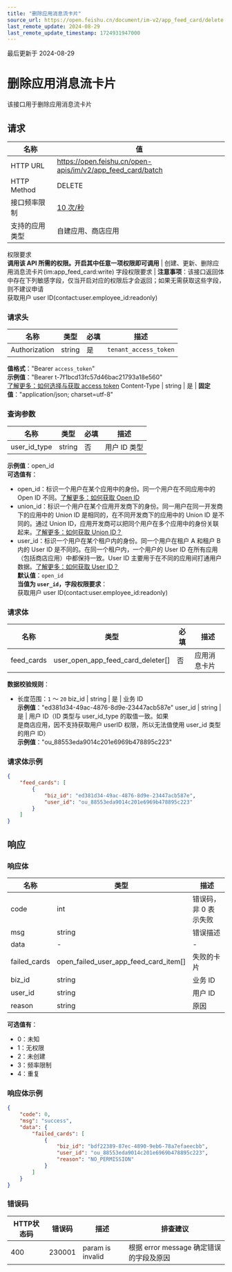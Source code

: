 ```yaml
---
title: "删除应用消息流卡片"
source_url: https://open.feishu.cn/document/im-v2/app_feed_card/delete
last_remote_update: 2024-08-29
last_remote_update_timestamp: 1724931947000
---
```

最后更新于 2024-08-29

# 删除应用消息流卡片

该接口用于删除应用消息流卡片

## 请求
名称 | 值
---|---
HTTP URL | https://open.feishu.cn/open-apis/im/v2/app_feed_card/batch
HTTP Method | DELETE
接口频率限制 | [10 次/秒](https://open.feishu.cn/document/ukTMukTMukTM/uUzN04SN3QjL1cDN)
支持的应用类型 | 自建应用、商店应用
权限要求  
            **调用该 API 所需的权限。开启其中任意一项权限即可调用** | 创建、更新、删除应用消息流卡片(im:app_feed_card:write)
字段权限要求 | **注意事项**：该接口返回体中存在下列敏感字段，仅当开启对应的权限后才会返回；如果无需获取这些字段，则不建议申请  
        获取用户 user ID(contact:user.employee_id:readonly)

### 请求头

名称 | 类型 | 必填 | 描述
--- | --- | --- | ---
Authorization | string | 是 | `tenant_access_token`  
**值格式**："Bearer `access_token`"  
**示例值**："Bearer t-7f1bcd13fc57d46bac21793a18e560"  
[了解更多：如何选择与获取 access token](https://open.feishu.cn/document/uAjLw4CM/ugTN1YjL4UTN24CO1UjN/trouble-shooting/how-to-choose-which-type-of-token-to-use)
Content-Type | string | 是 | **固定值**："application/json; charset=utf-8"

### 查询参数

名称 | 类型 | 必填 | 描述
--- | --- | --- | ---
user_id_type | string | 否 | 用户 ID 类型  
**示例值**：open_id  
**可选值有**：  
- open_id：标识一个用户在某个应用中的身份。同一个用户在不同应用中的 Open ID 不同。[了解更多：如何获取 Open ID](https://open.feishu.cn/document/uAjLw4CM/ugTN1YjL4UTN24CO1UjN/trouble-shooting/how-to-obtain-openid)  
- union_id：标识一个用户在某个应用开发商下的身份。同一用户在同一开发商下的应用中的 Union ID 是相同的，在不同开发商下的应用中的 Union ID 是不同的。通过 Union ID，应用开发商可以把同个用户在多个应用中的身份关联起来。[了解更多：如何获取 Union ID？](https://open.feishu.cn/document/uAjLw4CM/ugTN1YjL4UTN24CO1UjN/trouble-shooting/how-to-obtain-union-id)  
- user_id：标识一个用户在某个租户内的身份。同一个用户在租户 A 和租户 B 内的 User ID 是不同的。在同一个租户内，一个用户的 User ID 在所有应用（包括商店应用）中都保持一致。User ID 主要用于在不同的应用间打通用户数据。[了解更多：如何获取 User ID？](https://open.feishu.cn/document/uAjLw4CM/ugTN1YjL4UTN24CO1UjN/trouble-shooting/how-to-obtain-user-id)  
**默认值**：`open_id`  
**当值为 `user_id`，字段权限要求**：  
获取用户 user ID(contact:user.employee_id:readonly)

### 请求体

名称 | 类型 | 必填 | 描述
--- | --- | --- | ---
feed_cards | user_open_app_feed_card_deleter\[\] | 否 | 应用消息卡片  
**数据校验规则**：  
- 长度范围：`1` ～ `20`
biz_id | string | 是 | 业务 ID  
**示例值**："ed381d34-49ac-4876-8d9e-23447acb587e"
user_id | string | 是 | 用户 ID（ID 类型与 user_id_type 的取值一致。如果  
是商店应用，因不支持获取用户 userID 权限，所以无法值使用 user_id 类型的用户 ID）  
**示例值**："ou_88553eda9014c201e6969b478895c223"

### 请求体示例
```json
{
    "feed_cards": [
        {
            "biz_id": "ed381d34-49ac-4876-8d9e-23447acb587e",
            "user_id": "ou_88553eda9014c201e6969b478895c223"
        }
    ]
}
```

## 响应

### 响应体

名称 | 类型 | 描述
--- | --- | ---
code | int | 错误码，非 0 表示失败
msg | string | 错误描述
data | \- | \-
failed_cards | open_failed_user_app_feed_card_item\[\] | 失败的卡片
biz_id | string | 业务 ID
user_id | string | 用户 ID
reason | string | 原因  
**可选值有**：  
- 0：未知  
- 1：无权限  
- 2：未创建  
- 3：频率限制  
- 4：重复

### 响应体示例
```json
{
    "code": 0,
    "msg": "success",
    "data": {
        "failed_cards": [
            {
                "biz_id": "bdf22389-87ec-4890-9eb6-78a7efaeecbb",
                "user_id": "ou_88553eda9014c201e6969b478895c223",
                "reason": "NO_PERMISSION"
            }
        ]
    }
}
```

### 错误码

HTTP状态码 | 错误码 | 描述 | 排查建议
--- | --- | --- | ---
400 | 230001 | param is invalid | 根据 error message 确定错误的字段及原因
